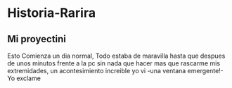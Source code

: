 Historia-Rarira
===============

Mi proyectini 
-------------

Esto Comienza un dia normal, Todo estaba de maravilla hasta que despues de unos minutos frente a la pc sin nada que hacer mas que rascarme mis extremidades, un acontesimiento increible yo vi
-una ventana emergente!- Yo exclame 